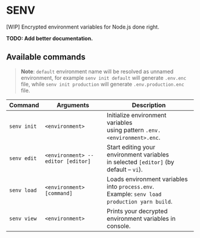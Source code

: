 # SENV

[WIP] Encrypted environment variables for Node.js done right.

**TODO: Add better documentation.**

## Available commands

> **Note**: `default` environment name will be resolved as unnamed environment, for example `senv init default` will generate `.env.enc` file, while `senv init production` will generate `.env.production.enc` file.

| Command     | Arguments                         | Description                                                                                        |
| ----------- | --------------------------------- | -------------------------------------------------------------------------------------------------- |
| `senv init` | `<environment>`                   | Initialize environment variables <br /> using pattern `.env.<environment>.enc`.                    |
| `senv edit` | `<environment> --editor [editor]` | Start editing your environment variables <br /> in selected `[editor]` (by default – `vi`).        |
| `senv load` | `<environment> [command]`         | Loads environment variables into `process.env`. <br /> Example: `senv load production yarn build`. |
| `senv view` | `<environment>`                   | Prints your decrypted environment variables in console.                                            |

